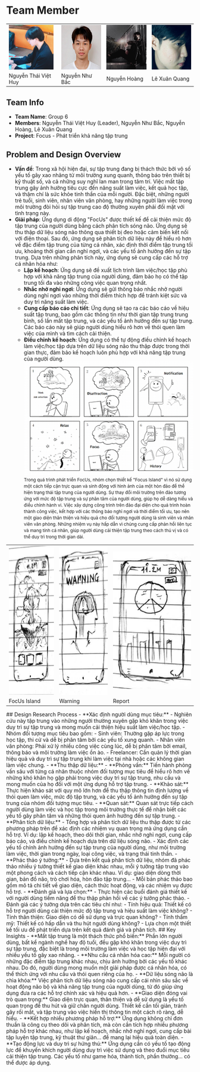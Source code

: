 # Team Member

<table>
  <tr>
    <td><img src="NTVH.png" alt="Thành viên 1" width="120" height="120" /></td>
    <td><img src="NNB.png" alt="Thành viên 2" width="120" height="120"/></td>
    <td><img src="NH.png" alt="Thành viên 3" width="120" height="120"/></td>
    <td><img src="LXQ.png" alt="Thành viên 3" width="120" height="120"/></td>
  </tr>
  <tr>
    <td>Nguyễn Thái Việt Huy</td>
    <td>Nguyễn Như Bắc</td>
    <td>Nguyễn Hoàng</td>
    <td>Lê Xuân Quang</td>
  </tr>
</table>


## Team Info
- **Team Name**: Group 6
- **Members**: Nguyễn Thái Việt Huy (Leader), Nguyễn Như Bắc, Nguyễn Hoàng, Lê Xuân Quang
- **Project**: Focus - Phát triển khả năng tập trung

## Problem and Design Overview
- **Vấn đề**: Trong xã hội hiện đại, sự tập trung đang bị thách thức bởi vô số yếu tố gây xao nhãng từ môi trường xung quanh, thông báo trên thiết bị kỹ thuật số, và cả những suy nghĩ lan man trong tâm trí. Việc mất tập trung gây ảnh hưởng tiêu cực đến năng suất làm việc, kết quả học tập, và thậm chí là sức khỏe tinh thần của mỗi người. Đặc biệt, những người trẻ tuổi, sinh viên, nhân viên văn phòng, hay những người làm việc trong môi trường đòi hỏi sự tập trung cao độ thường xuyên phải đối mặt với tình trạng này.
- **Giải pháp**: Ứng dụng di động "FocUs" được thiết kế để cải thiện mức độ tập trung của người dùng bằng cách phân tích sóng não. Ứng dụng sẽ thu thập dữ liệu sóng não thông qua thiết bị đeo hoặc cảm biến kết nối với điện thoại. Sau đó, ứng dụng sẽ phân tích dữ liệu này để hiểu rõ hơn về đặc điểm tập trung của từng cá nhân, xác định thời điểm tập trung tối ưu, khoảng thời gian cần nghỉ ngơi, và các yếu tố ảnh hưởng đến sự tập trung. Dựa trên những phân tích này, ứng dụng sẽ cung cấp các hỗ trợ cá nhân hóa như:
  - **Lập kế hoạch**: Ứng dụng sẽ đề xuất lịch trình làm việc/học tập phù hợp với khả năng tập trung của người dùng, đảm bảo họ có thể tập trung tối đa vào những công việc quan trọng nhất.
  - **Nhắc nhở nghỉ ngơi**: Ứng dụng sẽ gửi thông báo nhắc nhở người dùng nghỉ ngơi vào những thời điểm thích hợp để tránh kiệt sức và duy trì năng suất làm việc.
  - **Cung cấp báo cáo chi tiết**: Ứng dụng sẽ tạo ra các báo cáo về hiệu suất tập trung, bao gồm các thông tin như thời gian tập trung trung bình, số lần mất tập trung, và các yếu tố ảnh hưởng đến sự tập trung. Các báo cáo này sẽ giúp người dùng hiểu rõ hơn về thói quen làm việc của mình và tìm cách cải thiện.
  - **Điều chỉnh kế hoạch**: Ứng dụng có thể tự động điều chỉnh kế hoạch làm việc/học tập dựa trên dữ liệu sóng não thu thập được trong thời gian thực, đảm bảo kế hoạch luôn phù hợp với khả năng tập trung của người dùng.
  ![Research Process](Story.png?raw=true)
<small>Trong quá trình phát triển FocUs, nhóm chọn thiết kế "Focus Island" vì nó sử dụng một cách tiếp cận trực quan và sinh động với hình ảnh của một hòn đảo để thể hiện trạng thái tập trung của người dùng. Sự thay đổi môi trường trên đảo tương ứng với mức độ tập trung và sự phân tâm của người dùng, giúp họ dễ dàng hiểu và điều chỉnh hành vi. Việc xây dựng công trình trên đảo đại diện cho quá trình hoàn thành công việc, kết hợp với các thông báo nghỉ ngơi và thời điểm tối ưu, tạo nên một giao diện thân thiện và hiệu quả cho đối tượng người dùng là sinh viên và nhân viên văn phòng. Những nhiệm vụ này hấp dẫn vì chúng cung cấp phản hồi liên tục và mang tính cá nhân, giúp người dùng cải thiện tập trung theo cách thú vị và có thể duy trì trong thời gian dài.</small>
<table>
  <tr>
    <td><img src="FocUs Island.png" alt="Thành viên 1" width="300" height="400" /></td>
    <td><img src="FocUs_Warning.png" alt="Thành viên 2" width="300" height="400"/></td>
    <td><img src="FocUs_Report.png" alt="Thàn400"/></td>
  </tr>
  <tr><small><i>
    <td>FocUs Island</td>
    <td>Warning</td>
    <td>Report</td>
  </i></small></tr>
</table>
## Design Research Process
- **Xác định người dùng mục tiêu:**
  - Nghiên cứu này tập trung vào những người thường xuyên gặp khó khăn trong việc duy trì sự tập trung và mong muốn cải thiện hiệu suất làm việc/học tập.
  - Nhóm đối tượng mục tiêu bao gồm:
    - Sinh viên: Thường gặp áp lực trong học tập, thi cử và dễ bị phân tâm bởi các yếu tố xung quanh.
    - Nhân viên văn phòng: Phải xử lý nhiều công việc cùng lúc, dễ bị phân tâm bởi email, thông báo và môi trường làm việc ồn ào.
    - Freelancer: Cần quản lý thời gian hiệu quả và duy trì sự tập trung khi làm việc tại nhà hoặc các không gian làm việc chung.
- **Thu thập dữ liệu:**
  - **Phỏng vấn:** Tiến hành phỏng vấn sâu với từng cá nhân thuộc nhóm đối tượng mục tiêu để hiểu rõ hơn về những khó khăn họ gặp phải trong việc duy trì sự tập trung, nhu cầu và mong muốn của họ đối với một ứng dụng hỗ trợ tập trung.
  - **Khảo sát:** Thực hiện khảo sát với quy mô lớn hơn để thu thập thông tin định lượng về thói quen làm việc, mức độ tập trung, và các yếu tố ảnh hưởng đến sự tập trung của nhóm đối tượng mục tiêu.
  - **Quan sát:** Quan sát trực tiếp cách người dùng làm việc và học tập trong môi trường thực tế để nhận biết các yếu tố gây phân tâm và những thói quen ảnh hưởng đến sự tập trung.
- **Phân tích dữ liệu:**
  - Tổng hợp và phân tích dữ liệu thu thập được từ các phương pháp trên để xác định các nhiệm vụ quan trọng mà ứng dụng cần hỗ trợ. Ví dụ: lập kế hoạch, theo dõi thời gian, nhắc nhở nghỉ ngơi, cung cấp báo cáo, và điều chỉnh kế hoạch dựa trên dữ liệu sóng não.
  - Xác định các yếu tố chính ảnh hưởng đến sự tập trung của người dùng, như môi trường làm việc, thời gian trong ngày, loại công việc, và trạng thái tinh thần.
- **Phác thảo ý tưởng:**
  - Dựa trên kết quả phân tích dữ liệu, nhóm đã phác thảo nhiều ý tưởng thiết kế giao diện khác nhau, mỗi ý tưởng tập trung vào một phong cách và cách tiếp cận khác nhau. Ví dụ: giao diện dòng thời gian, bản đồ não, trò chơi hóa, hòn đảo tập trung...
  - Mỗi bản phác thảo bao gồm mô tả chi tiết về giao diện, cách thức hoạt động, và các nhiệm vụ được hỗ trợ.
- **Đánh giá và lựa chọn:**
  - Thực hiện các buổi đánh giá thiết kế với người dùng tiềm năng để thu thập phản hồi về các ý tưởng phác thảo.
  - Đánh giá các ý tưởng dựa trên các tiêu chí như:
    - Tính hiệu quả: Thiết kế có hỗ trợ người dùng cải thiện mức độ tập trung và hiệu suất làm việc không?
    - Tính thân thiện: Giao diện có dễ sử dụng và trực quan không?
    - Tính thẩm mỹ: Thiết kế có hấp dẫn và thu hút người dùng không?
  - Lựa chọn một thiết kế tối ưu để phát triển dựa trên kết quả đánh giá và phân tích.
## Key Insights
- **Mất tập trung là một thách thức phổ biến:** Phần lớn người dùng, bất kể ngành nghề hay độ tuổi, đều gặp khó khăn trong việc duy trì sự tập trung, đặc biệt là trong môi trường làm việc và học tập hiện đại với nhiều yếu tố gây xao nhãng.
- **Nhu cầu cá nhân hóa cao:** Mỗi người có những đặc điểm tập trung khác nhau, chịu ảnh hưởng bởi các yếu tố khác nhau. Do đó, người dùng mong muốn một giải pháp được cá nhân hóa, có thể thích ứng với nhu cầu và thói quen riêng của họ.
- **Dữ liệu sóng não là chìa khóa:** Việc phân tích dữ liệu sóng não cung cấp cái nhìn sâu sắc về hoạt động não bộ và khả năng tập trung của người dùng, từ đó giúp ứng dụng đưa ra các hỗ trợ chính xác và hiệu quả hơn.
- **Giao diện đóng vai trò quan trọng:** Giao diện trực quan, thân thiện và dễ sử dụng là yếu tố quan trọng để thu hút và giữ chân người dùng. Thiết kế cần tối giản, tránh gây rối mắt, và tập trung vào việc hiển thị thông tin một cách rõ ràng, dễ hiểu.
- **Kết hợp nhiều phương pháp hỗ trợ:** Ứng dụng không chỉ đơn thuần là công cụ theo dõi và phân tích, mà còn cần tích hợp nhiều phương pháp hỗ trợ khác nhau, như lập kế hoạch, nhắc nhở nghỉ ngơi, cung cấp bài tập luyện tập trung, kỹ thuật thư giãn... để mang lại hiệu quả toàn diện.
- **Tạo động lực và duy trì sự hứng thú:** Ứng dụng cần có yếu tố tạo động lực để khuyến khích người dùng duy trì việc sử dụng và theo đuổi mục tiêu cải thiện tập trung. Các yếu tố như game hóa, thành tích, phần thưởng... có thể được áp dụng.
